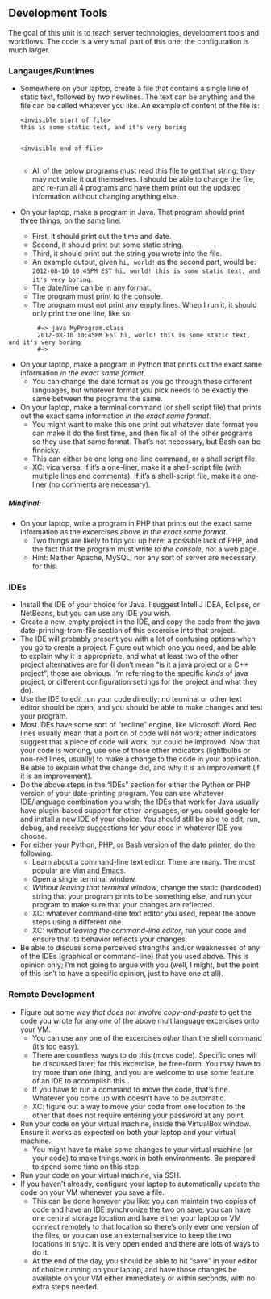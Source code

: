 <h2 id="development-tools">Development Tools</h2>
<p>The goal of this unit is to teach server technologies, development tools and workflows. The code is a very small part of this one; the configuration is much larger.</p>
<h3 id="langaugesruntimes">Langauges/Runtimes</h3>
<ul>
<li>
<p>Somewhere on your laptop, create a file that contains a single line of static text, followed by <em>two</em> newlines. The text can be anything and the file can be called whatever you like. An example of content of the file is:</p>
<pre><code>&lt;invisible start of file&gt;
this is some static text, and it's very boring


&lt;invisible end of file&gt;
</code></pre>
<ul>
<li>All of the below programs must read this file to get that string; they may not write it out themselves. I should be able to change the file, and re-run all 4 programs and have them print out the updated information without changing anything else.</li>
</ul>
</li>
<li>
<p>On your laptop, make a program in Java. That program should print three things, on the same line:</p>
<ul>
<li>First, it should print out the time and date.</li>
<li>Second, it should print out some static string.</li>
<li>Third, it should print out the string you wrote into the file.</li>
<li>An example output, given <code>hi, world!</code> as the second part, would be: <code>2012-08-10 10:45PM EST hi, world! this is some static text, and it's very boring</code>.</li>
<li>The date/time can be in any format.</li>
<li>The program must print to the console.</li>
<li>The program must not print any empty lines. When I run it, it should only print the one line, like so:</li>
</ul>
</li>
</ul>
<pre><code>        #~&gt; java MyProgram.class
		2012-08-10 10:45PM EST hi, world! this is some static text, and it's very boring
		#~&gt;
</code></pre>
<ul>
<li>On your laptop, make a program in Python that prints out the exact same information <em>in the exact same format</em>.
<ul>
<li>You can change the date format as you go through these different languages, but whatever format you pick needs to be exactly the same between the programs the same.</li>
</ul>
</li>
<li>On your laptop, make a terminal command (or shell script file) that prints out the exact same information <em>in the exact same format</em>.
<ul>
<li>You might want to make this one print out whatever date format you can make it do the first time, and then fix all of the other programs so they use that same format. That’s not necessary, but Bash can be finnicky.</li>
<li>This can either be one long one-line command, or a shell script file.</li>
<li>XC: vica versa: if it’s a one-liner, make it a shell-script file (with multiple lines and comments). If it’s a shell-script file, make it a one-liner (no comments are necessary).</li>
</ul>
</li>
</ul>
<h5 id="minifinal">Minifinal:</h5>
<ul>
<li>On your laptop, write a program in PHP that prints out the exact same information as the excercises above <em>in the exact same format</em>.
<ul>
<li>Two things are likely to trip you up here: a possible lack of PHP, and the fact that the program must write <em>to the console</em>, not a web page.</li>
<li>Hint: Neither Apache, MySQL, nor any sort of server are necessary for this.</li>
</ul>
</li>
</ul>
<h3 id="ides">IDEs</h3>
<ul>
<li>Install the IDE of your choice for Java. I suggest IntelliJ IDEA, Eclipse, or NetBeans, but you can use any IDE you wish.</li>
<li>Create a new, empty project in the IDE, and copy the code from the java date-printing-from-file section of this excercise into that project.</li>
<li>The IDE will probably present you with a lot of confusing options when you go to create a project. Figure out which one you need, and be able to explain why it is appropriate, and what at least two of the other project alternatives are for (I don’t mean “is it a java project or a C++ project”; those are obvious. I’m referring to the specific <em>kinds</em> of java project, or different configuration settings for the project and what they do).</li>
<li>Use the IDE to edit run your code directly; no terminal or other text editor should be open, and you should be able to make changes and test your program.</li>
<li>Most IDEs have some sort of “redline” engine, like Microsoft Word. Red lines usually mean that a portion of code will not work; other indicators suggest that a piece of code will work, but could be improved. Now that your code is working, use one of those other indicators (lightbulbs or non-red lines, usually) to make a change to the code in your application. Be able to explain what the change did, and why it is an improvement (if it is an improvement).</li>
<li>Do the above steps in the “IDEs” section for either the Python or PHP version of your date-printing program. You can use whatever IDE/language combination you wish; the IDEs that work for Java usually have plugin-based support for other languages, or you could google for and install a new IDE of your choice. You should still be able to edit, run, debug, and receive suggestions for your code in whatever IDE you choose.</li>
<li>For either your Python, PHP, or Bash version of the date printer, do the following:
<ul>
<li>Learn about a command-line text editor. There are many. The most popular are Vim and Emacs.</li>
<li>Open a single terminal window.</li>
<li><em>Without leaving that terminal window</em>, change the static (hardcoded) string that your program prints to be something else, and run your program to make sure that your changes are reflected.</li>
<li>XC: whatever command-line text editor you used, repeat the above steps using a different one.</li>
<li>XC: <em>without leaving the command-line editor</em>, run your code and ensure that its behavior reflects your changes.</li>
</ul>
</li>
<li>Be able to discuss some perceived strengths and/or weaknesses of any of the IDEs (graphical or command-line) that you used above. This is opinion only; I’m not going to argue with you (well, I might, but the point of this isn’t to have a specific opinion, just to have one at all).</li>
</ul>
<h3 id="remote-development">Remote Development</h3>
<ul>
<li>Figure out some way <em>that does not involve copy-and-paste</em> to get the code you wrote for any <em>one</em> of the above multilanguage excercises onto your VM.
<ul>
<li>You can use any one of the excercises <em>other</em> than the shell command (it’s too easy).</li>
<li>There are countless ways to do this (move code). Specific ones will be discussed later; for this excercise, be free-form. You may have to try more than one thing, and you are welcome to use some feature of an IDE to accomplish this.</li>
<li>If you have to run a command to move the code, that’s fine. Whatever you come up with doesn’t have to be automatic.</li>
<li>XC: figure out a way to move your code from one location to the other that does not require entering your password at any point.</li>
</ul>
</li>
<li>Run your code on your virtual machine, inside the VirtualBox window. Ensure it works as expected on both your laptop and your virtual machine.
<ul>
<li>You might have to make some changes to your virtual machine (or your code) to make things work in both environments. Be prepared to spend some time on this step.</li>
</ul>
</li>
<li>Run your code on your virtual machine, via SSH.</li>
<li>If you haven’t already, configure your laptop to automatically update the code on your VM whenever you save a file.
<ul>
<li>This can be done however you like: you can maintain two copies of code and have an IDE synchronize the two on save; you can have one central storage location and have either your laptop or VM connect remotely to that location so there’s only ever one version of the files, or you can use an external service to keep the two locations in snyc. It is very open ended and there are lots of ways to do it.</li>
<li>At the end of the day, you should be able to hit “save” in your editor of choice running on your laptop, and have those changes be available on your VM either immediately or within seconds, with no extra steps needed.</li>
</ul>
</li>
</ul>